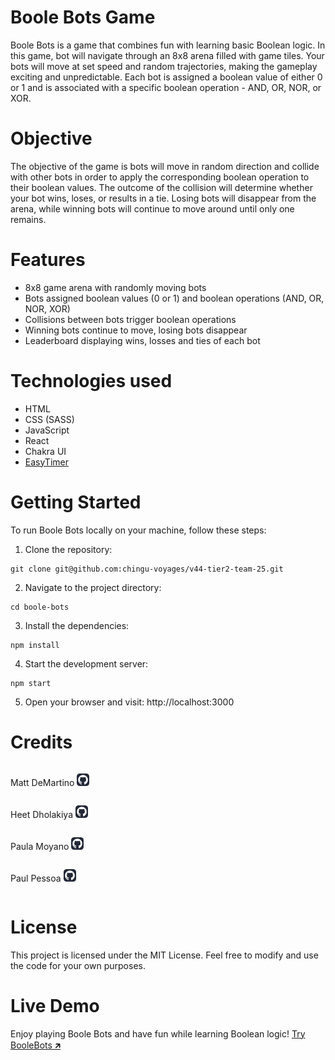 # Boole Bots Game

Boole Bots is a game that combines fun with learning basic Boolean logic. In this game, bot will navigate through an 8x8 arena filled with game tiles. Your bots will move at set speed and random trajectories, making the gameplay exciting and unpredictable. Each bot is assigned a boolean value of either 0 or 1 and is associated with a specific boolean operation - AND, OR, NOR, or XOR.

# Objective

The objective of the game is bots will move in random direction and collide with other bots in order to apply the corresponding boolean operation to their boolean values. The outcome of the collision will determine whether your bot wins, loses, or results in a tie. Losing bots will disappear from the arena, while winning bots will continue to move around until only one remains.

# Features

* 8x8 game arena with randomly moving bots
* Bots assigned boolean values (0 or 1) and boolean operations (AND, OR, NOR, XOR)
* Collisions between bots trigger boolean operations
* Winning bots continue to move, losing bots disappear
* Leaderboard displaying wins, losses and ties of each bot


# Technologies used

* HTML
* CSS (SASS)
* JavaScript
* React
* Chakra UI
* <a href="https://github.com/albert-gonzalez/easytimer-react-hook">EasyTimer</a>


# Getting Started

To run Boole Bots locally on your machine, follow these steps:

1. Clone the repository:
```shell 
git clone git@github.com:chingu-voyages/v44-tier2-team-25.git 
```
2. Navigate to the project directory: 
```shell 
cd boole-bots 
```
3. Install the dependencies: 
```shell 
npm install 
```
4. Start the development server: 
```shell 
npm start 
```
5. Open your browser and visit: http://localhost:3000

# Credits

<div style="display: flex; column-gap: 0.5em; align-items: center;">
<p>Matt DeMartino <a href="https://github.com/demartinom" target="_blank"><img src="https://raw.githubusercontent.com/tandpfun/skill-icons/59059d9d1a2c092696dc66e00931cc1181a4ce1f/icons/Github-Dark.svg" width="20px" height="20px"/></a></p> 
</div>

<div style="display: flex; column-gap: 0.5em; align-items: center">
<p>Heet Dholakiya <a href="https://github.com/heet-git" target="_blank"><img src="https://raw.githubusercontent.com/tandpfun/skill-icons/59059d9d1a2c092696dc66e00931cc1181a4ce1f/icons/Github-Dark.svg" width="20px" height="20px"/></a></p>
</div>

<div style="display: flex; column-gap: 0.5em; align-items: center">
<p>Paula Moyano <a href="https://github.com/pm-moyanor" target="_blank"><img src="https://raw.githubusercontent.com/tandpfun/skill-icons/59059d9d1a2c092696dc66e00931cc1181a4ce1f/icons/Github-Dark.svg" width="20px" height="20px"/></a></p>
</div>

<div style="display: flex; column-gap: 0.5em; align-items: center">
<p>Paul Pessoa <a href="https://github.com/paulpessoa" target="_blank"><img src="https://raw.githubusercontent.com/tandpfun/skill-icons/59059d9d1a2c092696dc66e00931cc1181a4ce1f/icons/Github-Dark.svg" width="20px" height="20px"/></a></p>
</div>

# License
This project is licensed under the MIT License. Feel free to modify and use the code for your own purposes.

# Live Demo
Enjoy playing Boole Bots and have fun while learning Boolean logic!
<a href="https://boolebots25.netlify.app">Try BooleBots 🡵</a>

